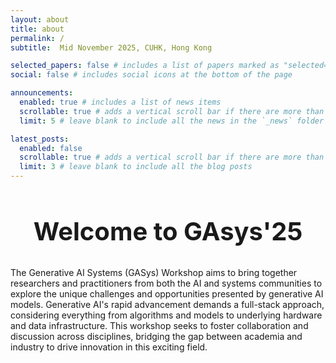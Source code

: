 ```yaml
---
layout: about
title: about
permalink: /
subtitle:  Mid November 2025, CUHK, Hong Kong

selected_papers: false # includes a list of papers marked as "selected={true}"
social: false # includes social icons at the bottom of the page

announcements:
  enabled: true # includes a list of news items
  scrollable: true # adds a vertical scroll bar if there are more than 3 news items
  limit: 5 # leave blank to include all the news in the `_news` folder

latest_posts:
  enabled: false
  scrollable: true # adds a vertical scroll bar if there are more than 3 new posts items
  limit: 3 # leave blank to include all the blog posts
---
```


<h2 style="text-align:center; font-size: 2.5rem; font-family=Arial"><strong>Welcome to GAsys'25</strong></h2>

The Generative AI Systems (GASys) Workshop aims to bring together researchers and practitioners from both the AI and systems communities to explore the unique challenges and opportunities presented by generative AI models. Generative AI's rapid advancement demands a full-stack approach, considering everything from algorithms and models to underlying hardware and data infrastructure. This workshop seeks to foster collaboration and discussion across disciplines, bridging the gap between academia and industry to drive innovation in this exciting field.

